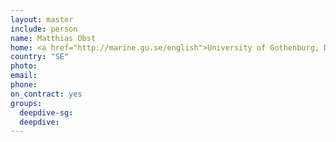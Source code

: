 ```yaml
---
layout: master
include: person
name: Matthias Obst
home: <a href="http://marine.gu.se/english">University of Gothenburg, Department of Marine Sciences</a>
country: "SE"
photo:
email:
phone:
on_contract: yes
groups:
  deepdive-sg:
  deepdive:
---
```

